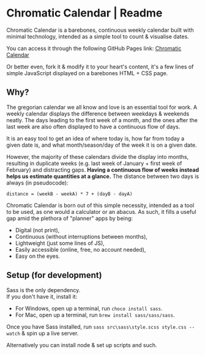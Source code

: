 # Chromatic Calendar | Readme

Chromatic Calendar is a barebones, continuous weekly calendar built with minimal technology, intended as a simple tool to count & visualise dates.

You can access it through the following GitHub Pages link:
[Chromatic Calendar](pompyproductions.github.io/chromatic-calendar)

Or better even, fork it & modify it to your heart's content, it's a few lines of simple JavaScript displayed on a barebones HTML + CSS page.

## Why?

The gregorian calendar we all know and love is an essential tool for work. A weekly calendar displays the difference between weekdays & weekends neatly. The days leading to the first week of a month, and the ones after the last week are also often displayed to have a continuous flow of days.

It is an easy tool to get an idea of where today is, how far from today a given date is, and what month/season/day of the week it is on a given date.

However, the majority of these calendars divide the display into months, resulting in duplicate weeks (e.g. last week of January + first week of February) and distracting gaps. **Having a continuous flow of weeks instead helps us estimate quantities at a glance.** The distance between two days is always (in pseudocode):

```
distance = (weekB - weekA) * 7 + (dayB - dayA)
```

Chromatic Calendar is born out of this simple necessity, intended as a tool to be used, as one would a calculator or an abacus. As such, it fills a useful gap amid the plethora of "planner" apps by being:
- Digital (not print),
- Continuous (without interruptions between months),
- Lightweight (just some lines of JS),
- Easily accessible (online, free, no account needed),
- Easy on the eyes.


## Setup (for development)

Sass is the only dependency.  
If you don't have it, install it: 

- For Windows, open up a terminal, run `choco install sass`.
- For Mac, open up a terminal, run `brew install sass/sass/sass`.

Once you have Sass installed, run `sass src\sass\style.scss style.css --watch` & spin up a live server.

Alternatively you can install node & set up scripts and such.